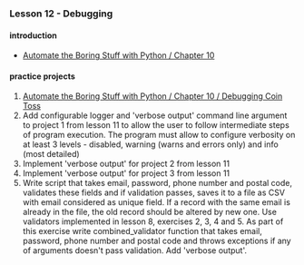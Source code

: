 ### Lesson 12 - Debugging
#### introduction
- [Automate the Boring Stuff with Python / Chapter 10](https://automatetheboringstuff.com/chapter10/)
#### practice projects
1. [Automate the Boring Stuff with Python / Chapter 10 / Debugging Coin Toss](https://automatetheboringstuff.com/chapter10/)
1. Add configurable logger and 'verbose output' command line argument to project 1 from lesson 11 to allow the user to follow intermediate steps of program execution. The program must allow to configure verbosity on at least 3 levels - disabled, warning (warns and errors only) and info (most detailed)
1. Implement 'verbose output' for project 2 from lesson 11
1. Implement 'verbose output' for project 3 from lesson 11
1. Write script that takes email, password, phone number and postal code, validates these fields and if validation passes, saves it to a file as CSV with email considered as unique field. If a record with the same email is already in the file, the old record should be altered by new one. Use validators implemented in lesson 8, exercises 2, 3, 4 and 5. As part of this exercise write combined_validator function that takes email, password, phone number and postal code and throws exceptions if any of arguments doesn't pass validation. Add 'verbose output'.
